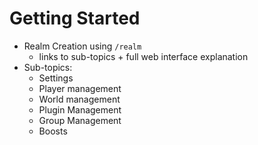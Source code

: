 # Getting Started

- Realm Creation using `/realm`
  - links to sub-topics + full web interface explanation
- Sub-topics:
  - Settings
  - Player management
  - World management
  - Plugin Management
  - Group Management
  - Boosts